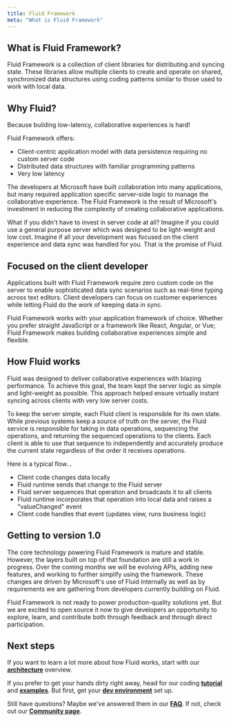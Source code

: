```yaml
---
title: Fluid Framework
meta: "What is Fluid Framework"
---
```


## What is Fluid Framework?

Fluid Framework is a collection of client libraries for distributing and syncing state. These libraries
allow multiple clients to create and operate on shared, synchronized data structures using coding
patterns similar to those used to work with local data.

## Why Fluid?

Because building low-latency, collaborative experiences is hard!

Fluid Framework offers:

* Client-centric application model with data persistence requiring no custom server code
* Distributed data structures with familiar programming patterns
* Very low latency

The developers at Microsoft have built collaboration into many applications, but many required application specific
server-side logic to manage the collaborative experience. The Fluid Framework is the result of Microsoft's investment
in reducing the complexity of creating collaborative applications.

What if you didn't have to invest in server code at all? Imagine if you could use a general purpose server
which was designed to be light-weight and low cost. Imagine if all your development was focused on the client
experience and data sync was handled for you. That is the promise of Fluid.

## Focused on the client developer

Applications built with Fluid Framework require zero custom code on the server to enable sophisticated data sync
scenarios such as real-time typing across text editors. Client developers can focus on customer experiences while
letting Fluid do the work of keeping data in sync.

Fluid Framework works with your application framework of choice. Whether you prefer straight JavaScript or
a framework like React, Angular, or Vue; Fluid Framework makes building collaborative experiences simple and
flexible.

## How Fluid works

Fluid was designed to deliver collaborative experiences with blazing performance. To achieve this goal, the team kept
the server logic as simple and light-weight as possible. This approach helped ensure virtually instant syncing across
clients with very low server costs.

To keep the server simple, each Fluid client is responsible for its own state. While previous systems keep a source of
truth on the server, the Fluid service is responsible for taking in data operations, sequencing the operations, and
returning the sequenced operations to the clients. Each client is able to use that sequence to independently and
accurately produce the current state regardless of the order it receives operations.

Here is a typical flow...

* Client code changes data locally
* Fluid runtime sends that change to the Fluid server
* Fluid server sequences that operation and broadcasts it to all clients
* Fluid runtime incorporates that operation into local data and raises a "valueChanged" event
* Client code handles that event (updates view, runs business logic)

## Getting to version 1.0

The core technology powering Fluid Framework is mature and stable. However, the layers built on top of that
foundation are still a work in progress. Over the coming months we will be evolving APIs, adding new features,
and working to further simplify using the framework. These changes are driven by Microsoft's use of
Fluid internally as well as by requirements we are gathering from developers currently building on Fluid.

Fluid Framework is not ready to power production-quality solutions yet. But we are excited to open source it now
to give developers an opportunity to explore, learn, and contribute both through feedback and through direct
participation.

## Next steps

If you want to learn a lot more about how Fluid works, start with our
**[architecture](concepts/architecture.md)** overview.

If you prefer to get your hands dirty right away, head for our coding **[tutorial](get-started/tutorial.md)** and **[examples](get-started/examples.md)**.
But first, get your **[dev environment](get-started/quick-start.md)** set up.

Still have questions? Maybe we've answered them in our **[FAQ](faq.md)**. If not, check out our **[Community page](/community/)**.
